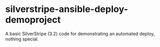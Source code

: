 # silverstripe-ansible-deploy-demoproject
A basic SilverStripe (3.2) code for demonstrating an automated deploy, nothing special.
